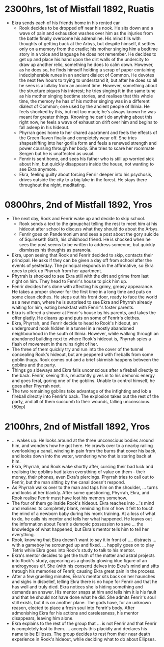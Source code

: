 # 2300hrs, 1st of Mistfall 1892, Ruatis
- Ekra sends each of his friends home in his rented car
	- Rook decides to be dropped off near his nook. He sits down and a wave of pain and exhaustion washes over him as the injuries from the battle finally overcome his adrenaline. His mind fills with thoughts of getting back at the Arbys, but despite himself, it settles only on a memory from the cradle; his mother singing him a bedtime story in a voice and language he does not remember. He decides to get up and place his hand upon the dirt walls of the undercity to draw up another relic, something he does to calm down. However, as he does so, he finds himself holding a scrap of paper containing indecipherable runes in an ancient dialect of Common. He devotes the next few hours to trying to understand it, but after he does so all he sees is a lullaby from an ancient time. However, something about the structure piques his interest; he tries singing it in the same tune as his mother singing bedtime stories, and realises that this whole time, the memory he has of his mother singing was in a different dialect of Common; one used by the ancient people of Ilrinia. He feels shocked by this, but not too much; he's always known he was meant for greater things. Knowing he can't do anything about this right now, he feels a wave of exhaustion drift over him and begins to fall asleep in his hideout.
	- Phyrrah goes home to her shared apartment and feels the effects of the Green Raven finally and completely wear off. She tries shapeshifting into her gorilla form and feels a renewed strength and power coursing through her body. She tries to scare her roommate Sergen but he is unaffected as usual.
	- Fenrir is sent home, and sees his father who is still up worried sick about him, but quickly disappears inside the house, not wanting to see Ekra anymore.
	- Ekra, feeling guilty about forcing Fenrir deeper into his psychosis, drives outside the city to a big lake in the forest. He stays there throughout the night, meditating.
# 0800hrs, 2nd of Mistfall 1892, Yros
- The next day, Rook and Fenrir wake up and decide to skip school.
	- Rook sends a text to the groupchat telling the rest to meet him at his hideout after school to discuss what they should do about the Arbys.
	- Fenrir goes on Pandemonium and sees a post about the gory suicide of Squireseth Gaith, his childhood friend. He is shocked when he sees the post seems to be written to address someone, but quickly dismisses his thoughts as paranoia.
- Ekra, upon seeing that Rook and Fenrir decided to skip, contacts their principal. He asks if they can be given a day off from school after the events of yesterday. The principal responds in the affirmative, so Ekra goes to pick up Phyrrah from her apartment.
- Phyrrah is shocked to see Ekra still with the dirt and grime from last night on him. They head to Fenrir's house to pick him up.
- Fenrir decides he's done with affecting his grimy, greasy appearance. He takes a proper shower for the first time in a long time and puts on some clean clothes. He steps out his front door, ready to face the world as a new man, where he is surprised to see Ekra and Phyrrah already waiting for him, eating breakfast with Fenrir's foster parents.
- Ekra is offered a shower at Fenrir's house by his parents, and takes the offer gladly. He cleans up and puts on some of Fenrir's clothes.
- Ekra, Phyrrah, and Fenrir decide to head to Rook's hideout, an underground nook hidden in a tunnel in a mostly abandoned neighbourhood in the south of Ilrinia. However, while walking through an abandoned building next to where Rook's hideout is, Phyrrah spies a flash of movement in the ruins right of her.
- The three of them quickly try and run into the cover of the tunnel concealing Rook's hideout, but are peppered with fireballs from some goblin thugs. Rook comes out and a brief skirmish happens between the goblins and the party.
- Things go sideways and Ekra falls unconscious after a fireball directly to the back. Fenrir, seeing this, reluctantly gives in to his demonic energy and goes feral, goring one of the goblins. Unable to control himself, he goes after Phyrrah next.
- The two remaining goblins take advantage of the infighting and lob a fireball directly into Fenrir's back. The explosion takes out the rest of the party, and all of them succumb to their wounds, falling unconscious. (50xp)
# 2100hrs, 2nd of Mistfall 1892, Yros
- ... wakes up. He looks around at the three unconscious bodies around him, and wonders how he got here. He crawls over to a nearby railing overlooking a canal, wincing in pain from the burns that cover his back, and looks down into the water, wondering who that is staring back at him.
- Ekra, Phyrrah, and Rook wake shortly after, cursing their bad luck and realising the goblins had taken everything of value on them - their money, their phones, even Ekra's piercings. Phyrrah tries to call out to Fenrir, but the man sitting by the canal doesn't respond.
- As Phyrrah walks over to the man and taps him on the shoulder, ... turns and looks at her blankly. After some questioning, Phyrrah, Ekra, and Rook realise Fenrir must have lost his memory somehow.
- The four of them go inside Rook's hideout. Ekra reaches into ...'s mind and realises its completely blank, reminding him of how it felt to touch the mind of a newborn baby during his monk training. At a loss of what to do, he calls his mentor and tells her what happened. He leaves out the information about Fenrir's demonic possession to save ... the knowledge of what happened, but Ekra's mentor tells him to tell her everything.
- Rook, knowing that Ekra doesn't want to say it in front of ..., distracts ... with a gameboy he scrounged up and fixed. ... happily goes on to play Tetris while Ekra goes into Rook's study to talk to his mentor.
- Ekra's mentor decides to get the truth of the matter and astral projects into Rook's study, appearing as a ghostly glowing blue figure of an androgynous elf. She (with his consent) delves into Ekra's mind and sifts through his memories of Fenrir, causing Ekra great pain in the process. 
- After a few gruelling minutes, Ekra's mentor sits back on her haunches and sighs in disbelief, telling Ekra there is no hope for Fenrir and that he has well and truly died. Ekra notices she is hiding something and demands an answer. His mentor snaps at him and tells him it is his fault and that he should not have done what he did. She admits Fenrir's soul still exists, but it is on another plane. The gods have, for an unknown reason, elected to place a fresh soul into Fenrir's body. After admonishing Ekra for his actions and carelessness, his mentor disappears, leaving him alone.
- Ekra explains to the rest of the group that ... is not Fenrir and that Fenrir is completely lost to them. ... accepts this placidly and declares his name to be Ellipses. The group decides to rest from their near death experience in Rook's hideout, while deciding what to do about Ellipses.
